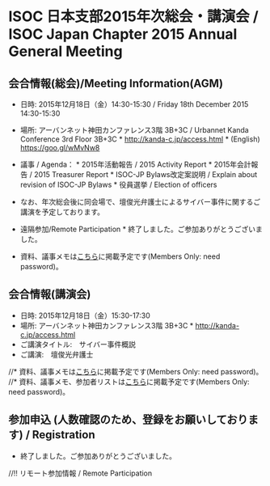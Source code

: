# ISOC 日本支部2015年次総会・講演会 / ISOC Japan Chapter 2015 Annual General Meeting

## 会合情報(総会)/Meeting Information(AGM)
*  日時: 2015年12月18日（金）14:30-15:30 / Friday 18th December 2015 14:30-15:30
*  場所: アーバンネット神田カンファレンス3階 3B+3C / Urbannet Kanda Conference 3rd Floor 3B+3C
       *  http://kanda-c.jp/access.html
       *  (English) https://goo.gl/wMvNw8

*  議事 / Agenda： 
       *  2015年活動報告 / 2015 Activity Report
       *  2015年会計報告 / 2015 Treasurer Report
       *  ISOC-JP Bylaws改定案説明 / Explain about revision of ISOC-JP Bylaws
       *  役員選挙 / Election of officers

*  なお、年次総会後に同会場で、壇俊光弁護士によるサイバー事件に関するご講演を予定しております。

*  遠隔参加/Remote Participation
       * 終了しました。ご参加ありがとうございました。

*  資料、議事メモは[こちら](http://www.isoc.jp/members/wiki.cgi?page=2015AGM)に掲載予定です(Members Only: need password)。

## 会合情報(講演会)
*  日時: 2015年12月18日（金）15:30-17:30
*  場所: アーバンネット神田カンファレンス3階 3B+3C
       *  http://kanda-c.jp/access.html
*  ご講演タイトル:　サイバー事件概説
*  ご講演:　壇俊光弁護士

//* 資料、議事メモは[こちら](http://www.isoc.jp/members/wiki.cgi?page=2015AGM)に掲載予定です(Members Only: need password)。
//* 資料、議事メモ、参加者リストは[こちら](http://www.isoc.jp/members/wiki.cgi?page=2015AGM)に掲載予定です(Members Only: need password)。
## 参加申込 (人数確認のため、登録をお願いしております) / Registration
*  終了しました。ご参加ありがとうございました。

//!! リモート参加情報 / Remote Participation